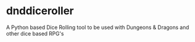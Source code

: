 # dnddiceroller
A Python based Dice Rolling tool to be used with Dungeons &amp; Dragons and other dice based RPG's
